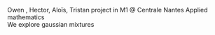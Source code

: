 Owen , Hector, Aloïs, Tristan project in M1 @ Centrale Nantes Applied mathematics\
We explore gaussian mixtures
